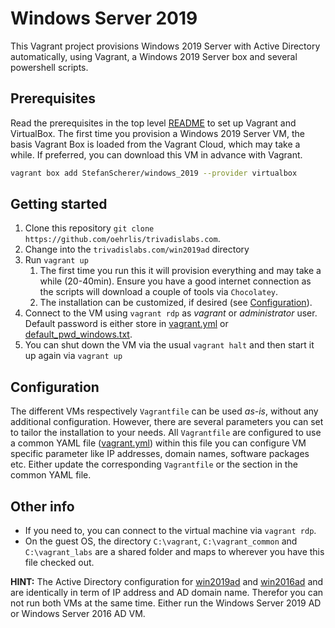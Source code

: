 # Windows Server 2019

This Vagrant project provisions Windows 2019 Server with Active Directory automatically, using Vagrant, a Windows 2019 Server box and several powershell scripts.

## Prerequisites

Read the prerequisites in the top level [README](../README.md#prerequisites) to set up Vagrant and VirtualBox. The first time you provision a Windows 2019 Server VM, the basis Vagrant Box is loaded from the Vagrant Cloud, which may take a while. If preferred, you can download this VM in advance with Vagrant.

```bash
vagrant box add StefanScherer/windows_2019 --provider virtualbox
```

## Getting started

1. Clone this repository `git clone https://github.com/oehrlis/trivadislabs.com`.
2. Change into the `trivadislabs.com/win2019ad` directory
3. Run `vagrant up`
   1. The first time you run this it will provision everything and may take a while (20-40min). Ensure you have a good internet connection as the scripts will download a couple of tools via `Chocolatey`.
   2. The installation can be customized, if desired (see [Configuration](#configuration)).
4. Connect to the VM using `vagrant rdp` as *vagrant* or *administrator* user. Default password is either store in [vagrant.yml](common/config/vagrant.yml) or [default_pwd_windows.txt](../common/config/default_pwd_windows.txt).
5. You can shut down the VM via the usual `vagrant halt` and then start it up again via `vagrant up`

## Configuration

The different VMs respectively `Vagrantfile` can be used _as-is_, without any additional configuration. However, there are several parameters you can set to tailor the installation to your needs. All `Vagrantfile` are configured to use a common YAML file ([vagrant.yml](common/config/vagrant.yml)) within this file you can configure VM specific parameter like IP addresses, domain names, software packages etc. Either update the corresponding `Vagrantfile` or the section in the common YAML file.

## Other info

- If you need to, you can connect to the virtual machine via `vagrant rdp`.
- On the guest OS, the directory `C:\vagrant`, `C:\vagrant_common` and `C:\vagrant_labs` are a shared folder and maps to wherever you have this file checked out.

**HINT:** The Active Directory configuration for [win2019ad](./README.md) and [win2016ad](../win2016ad/README.md) and are identically in term of IP address and AD domain name. Therefor you can not run both VMs at the same time. Either run the Windows Server 2019 AD or Windows Server 2016 AD VM.

